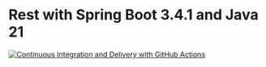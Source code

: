 # Rest with Spring Boot 3.4.1 and Java 21

[![Continuous Integration and Delivery with GitHub Actions](https://github.com/the-maus/springboot-java-rest/actions/workflows/continuous-deployment.yml/badge.svg)](https://github.com/the-maus/springboot-java-rest/actions/workflows/continuous-deployment.yml)